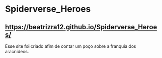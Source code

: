 # Spiderverse_Heroes
## https://beatrizra12.github.io/Spiderverse_Heroes/

Esse site foi criado afim de contar um poço sobre a franquia dos aracnídeos.
